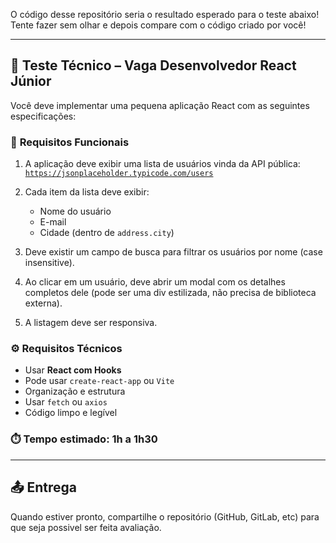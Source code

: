 O código desse repositório seria o resultado esperado para o teste abaixo! <br>
Tente fazer sem olhar e depois compare com o código criado por você!

---

## 🧪 **Teste Técnico – Vaga Desenvolvedor React Júnior**

Você deve implementar uma pequena aplicação React com as seguintes especificações:

### 📝 **Requisitos Funcionais**

1. A aplicação deve exibir uma lista de usuários vinda da API pública: [`https://jsonplaceholder.typicode.com/users`](https://jsonplaceholder.typicode.com/users)
2. Cada item da lista deve exibir:

   - Nome do usuário
   - E-mail
   - Cidade (dentro de `address.city`)

3. Deve existir um campo de busca para filtrar os usuários por nome (case insensitive).
4. Ao clicar em um usuário, deve abrir um modal com os detalhes completos dele (pode ser uma div estilizada, não precisa de biblioteca externa).
5. A listagem deve ser responsiva.

### ⚙️ **Requisitos Técnicos**

- Usar **React com Hooks**
- Pode usar `create-react-app` ou `Vite`
- Organização e estrutura
- Usar `fetch` ou `axios`
- Código limpo e legível

### ⏱️ **Tempo estimado**: 1h a 1h30

---

## 📤 Entrega

Quando estiver pronto, compartilhe o repositório (GitHub, GitLab, etc) para que seja possivel ser feita avaliação.
